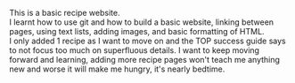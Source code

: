 This is a basic recipe website.\
I learnt how to use git and how to build a basic website, linking between pages, using text lists, adding images, and basic formatting of HTML.\
I only added 1 recipe as I want to move on and the TOP success guide says to not focus too much on superfluous details. I want to keep moving forward and learning, adding more recipe pages won't teach me anything new and worse it will make me hungry, it's nearly bedtime.